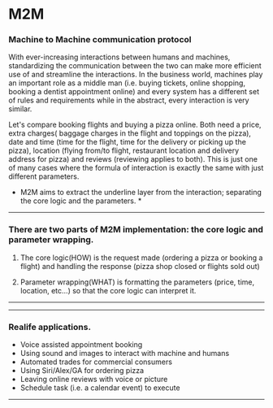 # M2M
### Machine to Machine communication protocol

With ever-increasing interactions between humans and machines, standardizing the communication between the two can make more efficient use of and streamline the interactions. In the business world, machines play an important role as a middle man (i.e. buying tickets, online shopping, booking a dentist appointment online) and every system has a different set of rules and requirements while in the abstract, every interaction is very similar. 

Let's compare booking flights and buying a pizza online. Both need a price, extra charges( baggage charges in the flight and toppings on the pizza), date and time (time for the flight, time for the delivery or picking up the pizza), location (flying from/to flight, restaurant location and delivery address for pizza) and reviews (reviewing applies to both). This is just one of many cases where the formula of interaction is exactly the same with just different parameters.

* M2M aims to extract the underline layer from the interaction; separating the core logic and the parameters. *

---
### There are two parts of M2M implementation: the core logic and parameter wrapping.

1. The core logic(HOW) is the request made (ordering a pizza or booking a flight) and handling the response (pizza shop closed or flights sold out)

2. Parameter wrapping(WHAT) is formatting the parameters (price, time, location, etc...) so that the core logic can interpret it. 

---

---
### Realife applications.

* Voice assisted appointment booking
* Using sound and images to interact with machine and humans
* Automated trades for commercial consumers 
* Using Siri/Alex/GA for ordering pizza
* Leaving online reviews with voice or picture
* Schedule task (i.e. a calendar event) to execute

---
